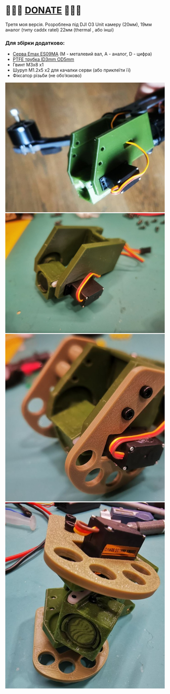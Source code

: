 
# 🍩🍩🍩 [DONATE](https://send.monobank.ua/jar/8GPxyGjM8E) 🍩🍩🍩


Третя моя версія. Розроблена під DJI O3 Unit камеру (20мм), 19мм аналог (типу caddx ratel) 22мм (thermal , або інші)

### Для збірки додатково:
- [Серва Emax ES09MA](https://vi.aliexpress.com/item/4000975385342.html) (M - металевий вал, A - аналог, D - цифра)
- [PTFE трубка ID3mm OD5mm](https://vi.aliexpress.com/item/1005001446770552.html)
- Гвинт M3x8 x1
- Шуруп M1.2x5 x2 для качалки серви (або приклеїти її)
- Фіксатор різьби (не обоʼязково)


![](/FPV_CAMERA_MOUNT/Povorotna/V3/4.jpg)
![](/FPV_CAMERA_MOUNT/Povorotna/V3/1.jpg)
![](/FPV_CAMERA_MOUNT/Povorotna/V3/2.jpg)
![](/FPV_CAMERA_MOUNT/Povorotna/V3/3.jpg)

